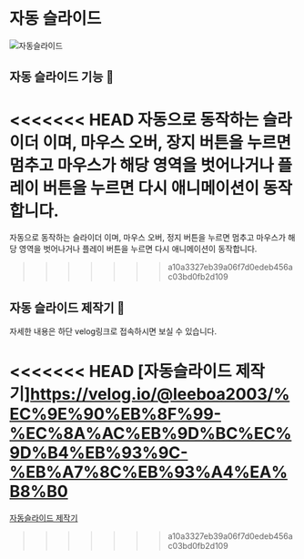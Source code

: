 ﻿# 자동 슬라이드

![자동슬라이드](https://github.com/leeboa2005/River_Slider/assets/71476841/5f68ef83-5842-42be-b7f0-ec0441696b61)

## 자동 슬라이드 기능 🔁

<<<<<<< HEAD
자동으로 동작하는 슬라이더 이며, 마우스 오버, 장지 버튼을 누르면 멈추고 마우스가 해당 영역을 벗어나거나 플레이 버튼을 누르면 다시 애니메이션이 동작합니다.
=======
자동으로 동작하는 슬라이더 이며, 마우스 오버, 정지 버튼을 누르면 멈추고 마우스가 해당 영역을 벗어나거나 플레이 버튼을 누르면 다시 애니메이션이 동작합니다.
>>>>>>> a10a3327eb39a06f7d0edeb456ac03bd0fb2d109

## 자동 슬라이드 제작기 🫠

자세한 내용은 하단 velog링크로 접속하시면 보실 수 있습니다.

<<<<<<< HEAD
[자동슬라이드 제작기]https://velog.io/@leeboa2003/%EC%9E%90%EB%8F%99-%EC%8A%AC%EB%9D%BC%EC%9D%B4%EB%93%9C-%EB%A7%8C%EB%93%A4%EA%B8%B0
=======
[자동슬라이드 제작기](https://velog.io/@leeboa2003/%EC%9E%90%EB%8F%99-%EC%8A%AC%EB%9D%BC%EC%9D%B4%EB%93%9C-%EB%A7%8C%EB%93%A4%EA%B8%B0)
>>>>>>> a10a3327eb39a06f7d0edeb456ac03bd0fb2d109
